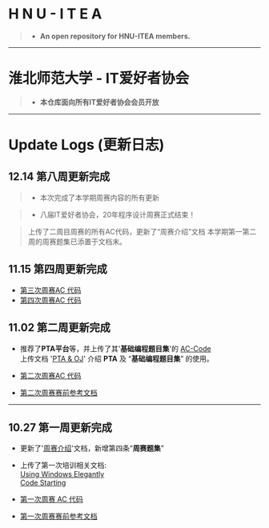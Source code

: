 # H N U - I T E A

>-  **An open repository for HNU-ITEA members.**

---

# 淮北师范大学 - IT爱好者协会  

>- **本仓库面向所有IT爱好者协会会员开放**

--- 

# Update Logs (更新日志)


## 12.14 第八周更新完成

>- 本次完成了本学期周赛内容的所有更新

>- 八届IT爱好者协会，20年程序设计周赛正式结束！

> 上传了二周目周赛的所有AC代码，更新了“周赛介绍”文档
> 本学期第一第二周的周赛题集已添置于文档末。
> 

## 11.15 第四周更新完成

- [第三次周赛AC 代码][3rdAC-Code]
- [第四次周赛AC 代码][4thAC-Code]

## 11.02 第二周更新完成

- 推荐了**PTA平台**等，并上传了其'**基础编程题目集**'的 [AC-Code][BasicProgramming]  
  上传文档 '[PTA & OJ][PTA&OJ]' 介绍 **PTA** 及 “**基础编程题目集**” 的使用。

- [第二次周赛AC 代码][2ndAC-Code]
 
- [第二次周赛赛前参考文档][2ndPreview]


---

## 10.27 第一周更新完成

- 更新了'[周赛介绍][IntroWPC]'文档，新增第四条“**周赛题集**”
  
- 上传了第一次培训相关文档:  
  [Using Windows Elegantly][UWE]  
  [Code Starting][CodeS]
  
- [第一次周赛 AC 代码][1stAC-Code]

- [第一次周赛赛前参考文档][1stPreview]




[3rdAC-Code]:https://github.com/Class-17/HNU-ITEA/tree/master/WPC/3rd-Start%20of%20Winter/AC-Code

[4thAC-Code]:https://github.com/Class-17/HNU-ITEA/tree/master/WPC/4th/AC-Code


[PTA&OJ]: https://github.com/Class-17/HNU-ITEA/blob/master/Document/PTA%26OJ.pdf

[BasicProgramming]: https://github.com/Class-17/HNU-ITEA/tree/master/Basic_Programming

[2ndAC-Code]: https://github.com/Class-17/HNU-ITEA/tree/master/WPC/2nd-Halloween/AC-Code

[2ndPreview]: https://github.com/Class-17/HNU-ITEA/blob/master/WPC/2nd-Halloween/Preview.md


[IntroWPC]: https://github.com/Class-17/HNU-ITEA/blob/master/Introduction%20to%20WPC.md

[UWE]: https://github.com/Class-17/HNU-ITEA/blob/master/WPC/1st-Frost%20Descent/Training/Using%20Windows%20Elegantly.md

[CodeS]: https://github.com/Class-17/HNU-ITEA/blob/master/WPC/1st-Frost%20Descent/Training/Code%20Starting.md


[1stAC-Code]: https://github.com/Class-17/HNU-ITEA/tree/master/WPC/1st-Frost%20Descent/AC-Code

[1stPreview]: https://github.com/Class-17/HNU-ITEA/blob/master/WPC/1st-Frost%20Descent/Preview.md

